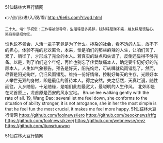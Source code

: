 
51仙踪林大豆行情网




👉/点/此/进/入/观/看/ http://6e6s.com?rlvgd.html




	三十九、端午节祝您：工作粽被领导夸，生活粽是多美梦，钱财粽是赚不完，朋友粽是很贴心，笑容粽是把你恋。
谁也说不领会，人活一辈子究竟是为了什么。搀杂的社会，看不透的人生，放不下的担心，体验不完的悲欢离合，本来，恰是咱们的那些麻辣的人生，让咱们苦了、累了、徜徉了，才形成了完全的本人。若真实的缺点和失误了，反倒还显得不够完备。以是，到了咱们这个年纪，再忙也别忘了疼爱酸痛本人，确定要牢记好好的光顾本人。人生如气象预告，预告是好天，阳光绚烂，可转瞬就风雨错乱了。然而，尽管是阳光绚烂，仍旧风雨错乱。维持一份好情绪，控制好每天的生存，光顾好本人举世无双的身材，即是最佳的善待本人。得之安然，失之恬然，天真烂漫，随性而往，入乡随俗，十足随缘，是咱们此刻最宽大，最聪明的人生作风。
北郊即是在龙首原上，龙首原是西安的风水宝地。
Bruce lee walking gently with the rate of all.
19, Wang Dao: several let me feel down, she conforms to the situation of ability stronger, it is not arrogance, she in her the most simple is that he feel fun the most crucial, it makes me feel more happy.
51仙踪林大豆行情网 https://github.com/foolnews/iero
https://github.com/beooknews/rffg
https://github.com/foolnews/kzeej
https://github.com/webnewse/reyz
https://github.com/itunsr/uuwoq





51仙踪林大豆行情网
